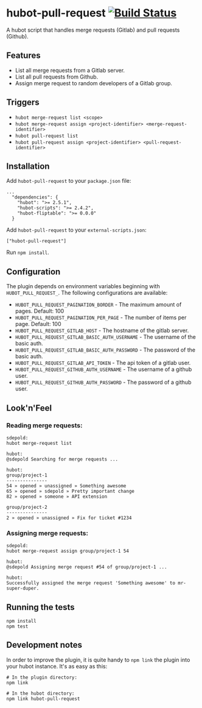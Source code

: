 # hubot-pull-request [![Build Status](https://travis-ci.org/blacklane/hubot-pull-request.svg?branch=master)](https://travis-ci.org/blacklane/hubot-pull-request)

A hubot script that handles merge requests (Gitlab) and pull requests (Github).

## Features

- List all merge requests from a Gitlab server.
- List all pull requests from Github.
- Assign merge request to random developers of a Gitlab group.

## Triggers

- `hubot merge-request list <scope>`
- `hubot merge-request assign <project-identifier> <merge-request-identifier>`
- `hubot pull-request list`
- `hubot pull-request assign <project-identifier> <pull-request-identifier>`



## Installation

Add `hubot-pull-request` to your `package.json` file:

```
...
  "dependencies": {
    "hubot": ">= 2.5.1",
    "hubot-scripts": ">= 2.4.2",
    "hubot-fliptable": ">= 0.0.0"
  }
```

Add `hubot-pull-request` to your `external-scripts.json`:

```
["hubot-pull-request"]
```

Run `npm install`.

## Configuration

The plugin depends on environment variables beginning with `HUBOT_PULL_REQUEST_`.
The following configurations are available:

* `HUBOT_PULL_REQUEST_PAGINATION_BORDER`          - The maximum amount of pages. Default: 100
* `HUBOT_PULL_REQUEST_PAGINATION_PER_PAGE`        - The number of items per page. Default: 100
* `HUBOT_PULL_REQUEST_GITLAB_HOST`                - The hostname of the gitlab server.
* `HUBOT_PULL_REQUEST_GITLAB_BASIC_AUTH_USERNAME` - The username of the basic auth.
* `HUBOT_PULL_REQUEST_GITLAB_BASIC_AUTH_PASSWORD` - The password of the basic auth.
* `HUBOT_PULL_REQUEST_GITLAB_API_TOKEN`           - The api token of a gitlab user.
* `HUBOT_PULL_REQUEST_GITHUB_AUTH_USERNAME`       - The username of a github user.
* `HUBOT_PULL_REQUEST_GITHUB_AUTH_PASSWORD`       - The password of a github user.

## Look'n'Feel

### Reading merge requests:

```
sdepold:
hubot merge-request list

hubot:
@sdepold Searching for merge requests ...

hubot:
group/project-1
---------------
54 » opened » unassigned » Something awesome
65 » opened » sdepold » Pretty important change
82 » opened » someone » API extension

group/project-2
---------------
2 » opened » unassigned » Fix for ticket #1234
```

### Assigning merge requests:

```
sdepold:
hubot merge-request assign group/project-1 54

hubot:
@sdepold Assigning merge request #54 of group/project-1 ...

hubot:
Successfully assigned the merge request 'Something awesome' to mr-super-duper.
```

## Running the tests

```
npm install
npm test
```

## Development notes

In order to improve the plugin, it is quite handy to `npm link`
the plugin into your hubot instance. It's as easy as this:

```
# In the plugin directory:
npm link

# In the hubot directory:
npm link hubot-pull-request
```

